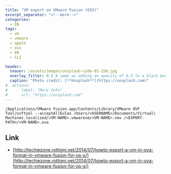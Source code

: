 ```yaml
---
title: "VM export on VMware Fusion (OSX)"
excerpt_separator: "<!--more-->"
categories:
  - EN
tags:
  - vm
  - vmware
  - apple
  - osx
  - EN
  - CLI

header:
  teaser: /assets/images/unsplash-code-01-150.jpg
  overlay_filter: 0.5 # same as adding an opacity of 0.5 to a black background
  caption: "Photo credit: [**Unsplash**](https://unsplash.com)"
#  actions:
#    - label: "More Info"
#      url: "https://unsplash.com"
---
```



```
/Applications/VMware Fusion.app/Contents/Library/VMware OVF Tool/ovftool --acceptAllEulas /Users/<USERNAME>/Documents/Virtual\ Machines.localized/<VM-NAME>.vmwarevm/<VM-NAME>.vmx /<EXPORT-PATH>/<VM-NAME>.ova
```
<!--more-->
## Link

* [http://techiezone.rottigni.net/2014/07/howto-export-a-vm-in-ova-format-in-vmware-fusion-for-os-x/](http://techiezone.rottigni.net/2014/07/howto-export-a-vm-in-ova-format-in-vmware-fusion-for-os-x/)



